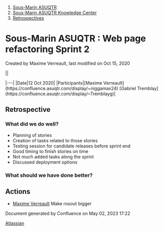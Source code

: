 1. [Sous-Marin ASUQTR](index.html)
2. [Sous-Marin ASUQTR Knowledge Center](Sous-Marin-ASUQTR-Knowledge-Center_5144578.html)
3. [Retrospectives](Retrospectives_39223358.html)

# Sous-Marin ASUQTR : Web page refactoring Sprint 2

Created by Maxime Verreault, last modified on Oct 15, 2020

||
<colgroup><col /><col /></colgroup>|---|
|Date|<time>12 Oct 2020</time>|
|Participants|[Maxime Verreault](https://confluence.asuqtr.com/display/~niggamax24) [Gabriel Tremblay](https://confluence.asuqtr.com/display/~Tremblayg)|
  

## Retrospective

### What did we do well?

* Planning of stories
* Creation of tasks related to those stories
* Testing session for candidate releases before sprint end
* Good timing to finish stories on time
* Not much added tasks along the sprint
* Discussed deployment options

### What should we have done better?

## Actions

* [Maxime Verreault](https://confluence.asuqtr.com/display/~niggamax24) Make rosout bigger

Document generated by Confluence on May 02, 2023 17:22

[Atlassian](https://www.atlassian.com/)